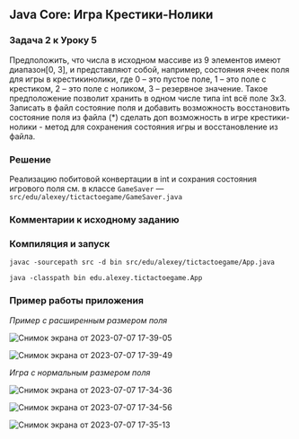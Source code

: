 ## Java Core: Игра Крестики-Нолики

### Задача 2 к Уроку 5

Предположить, что числа в исходном массиве из 9 элементов имеют диапазон[0, 3], и представляют собой, например, состояния ячеек поля для игры в крестикинолики, где 0 – это пустое поле, 1 – это поле с крестиком, 2 – это поле с ноликом, 3 – резервное значение. Такое предположение позволит хранить в одном числе типа int всё поле 3х3. Записать в файл состояние поля и добавить возможность восстановить состояние поля из файла (*) сделать доп возможность в игре крестики-нолики - метод для сохранения состояния игры и восстановление из файла.

### Решение

Реализацию побитовой конвертации в int и сохрания состояния игрового поля см.
в классе `GameSaver` &mdash; `src/edu/alexey/tictactoegame/GameSaver.java`

### Комментарии к исходному заданию

### Компиляция и запуск

	javac -sourcepath src -d bin src/edu/alexey/tictactoegame/App.java

	java -classpath bin edu.alexey.tictactoegame.App

### Пример работы приложения

*Пример с расширенным размером поля*

![Снимок экрана от 2023-07-07 17-39-05](https://github.com/alexeycoder/java-core-tic-tac-toe/assets/109767480/024a5158-8d52-4ee9-a988-aa6353b7c20d)

![Снимок экрана от 2023-07-07 17-39-49](https://github.com/alexeycoder/java-core-tic-tac-toe/assets/109767480/a70aadaf-9a05-4690-ba6d-741f006937f0)

*Игра с нормальным размером поля*

![Снимок экрана от 2023-07-07 17-34-36](https://github.com/alexeycoder/java-core-tic-tac-toe/assets/109767480/3135de26-179f-4019-a150-15f4ca15536d)

![Снимок экрана от 2023-07-07 17-34-56](https://github.com/alexeycoder/java-core-tic-tac-toe/assets/109767480/9bebd4e9-42e1-4eb2-b4e6-189bea0adf81)

![Снимок экрана от 2023-07-07 17-35-13](https://github.com/alexeycoder/java-core-tic-tac-toe/assets/109767480/99022a9f-7056-4e56-b521-714b2538941f)
